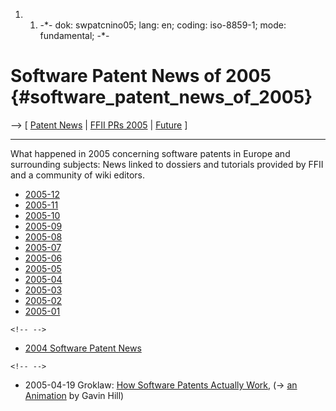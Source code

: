 1.  1.  -\*- dok: swpatcnino05; lang: en; coding: iso-8859-1; mode:
        fundamental; -\*-

# Software Patent News of 2005 {#software_patent_news_of_2005}

\--\> \[ [ Patent News](SwpatcninoEn "wikilink") \| [FFII PRs
2005](http://swpat.ffii.org/log/05/ "wikilink") \| [
Future](SwpatFuturEn "wikilink") \]

------------------------------------------------------------------------

What happened in 2005 concerning software patents in Europe and
surrounding subjects: News linked to dossiers and tutorials provided by
FFII and a community of wiki editors.

-   [ 2005-12](Swpatcnino0512En "wikilink")
-   [ 2005-11](Swpatcnino0511En "wikilink")
-   [ 2005-10](Swpatcnino0510En "wikilink")
-   [ 2005-09](Swpatcnino0509En "wikilink")
-   [ 2005-08](Swpatcnino0508En "wikilink")
-   [ 2005-07](Swpatcnino0507En "wikilink")
-   [ 2005-06](Swpatcnino0506En "wikilink")
-   [ 2005-05](Swpatcnino0505En "wikilink")
-   [ 2005-04](Swpatcnino0504En "wikilink")
-   [ 2005-03](Swpatcnino0503En "wikilink")
-   [ 2005-02](Swpatcnino0502En "wikilink")
-   [ 2005-01](Swpatcnino0501En "wikilink")

```{=html}
<!-- -->
```
-   [ 2004 Software Patent News](Swpatcnino04En "wikilink")

```{=html}
<!-- -->
```
-   2005-04-19 Groklaw: [How Software Patents Actually
    Work,](http://www.groklaw.net/article.php?story=20050418195019404 "wikilink")
    (-\> [ an Animation](SwpatAnim050418En "wikilink") by Gavin Hill)

